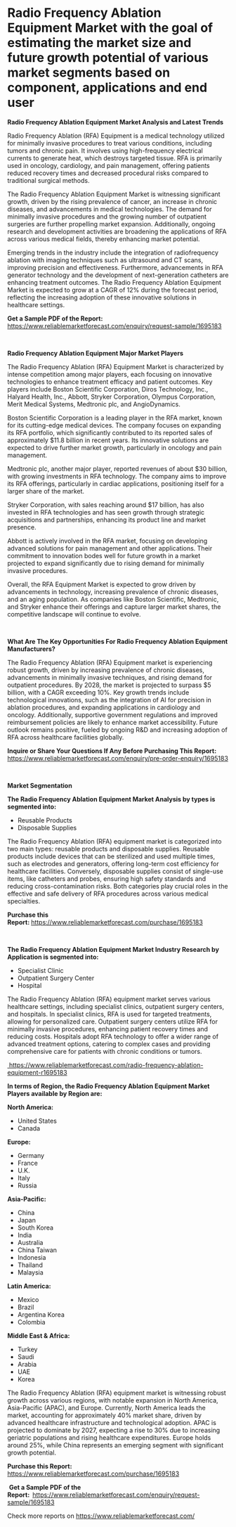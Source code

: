 <p><h1>Radio Frequency Ablation Equipment Market with the goal of estimating the market size and future growth potential of various market segments based on component, applications and end user</h1></p><p><strong>Radio Frequency Ablation Equipment Market Analysis and Latest Trends</strong></p>
<p><p>Radio Frequency Ablation (RFA) Equipment is a medical technology utilized for minimally invasive procedures to treat various conditions, including tumors and chronic pain. It involves using high-frequency electrical currents to generate heat, which destroys targeted tissue. RFA is primarily used in oncology, cardiology, and pain management, offering patients reduced recovery times and decreased procedural risks compared to traditional surgical methods.</p><p>The Radio Frequency Ablation Equipment Market is witnessing significant growth, driven by the rising prevalence of cancer, an increase in chronic diseases, and advancements in medical technologies. The demand for minimally invasive procedures and the growing number of outpatient surgeries are further propelling market expansion. Additionally, ongoing research and development activities are broadening the applications of RFA across various medical fields, thereby enhancing market potential.</p><p>Emerging trends in the industry include the integration of radiofrequency ablation with imaging techniques such as ultrasound and CT scans, improving precision and effectiveness. Furthermore, advancements in RFA generator technology and the development of next-generation catheters are enhancing treatment outcomes. The Radio Frequency Ablation Equipment Market is expected to grow at a CAGR of 12% during the forecast period, reflecting the increasing adoption of these innovative solutions in healthcare settings.</p></p>
<p><strong>Get a Sample PDF of the Report:&nbsp;</strong> <a href="https://www.reliablemarketforecast.com/enquiry/request-sample/1695183?utm_campaign=3066&utm_medium=2&utm_source=Github&utm_content=ia&utm_term=04032025&utm_id=radio-frequency-ablation-equipment">https://www.reliablemarketforecast.com/enquiry/request-sample/1695183</a></p>
<p>&nbsp;</p>
<p><strong>Radio Frequency Ablation Equipment Major Market Players</strong></p>
<p><p>The Radio Frequency Ablation (RFA) Equipment Market is characterized by intense competition among major players, each focusing on innovative technologies to enhance treatment efficacy and patient outcomes. Key players include Boston Scientific Corporation, Diros Technology, Inc., Halyard Health, Inc., Abbott, Stryker Corporation, Olympus Corporation, Merit Medical Systems, Medtronic plc, and AngioDynamics.</p><p>Boston Scientific Corporation is a leading player in the RFA market, known for its cutting-edge medical devices. The company focuses on expanding its RFA portfolio, which significantly contributed to its reported sales of approximately $11.8 billion in recent years. Its innovative solutions are expected to drive further market growth, particularly in oncology and pain management.</p><p>Medtronic plc, another major player, reported revenues of about $30 billion, with growing investments in RFA technology. The company aims to improve its RFA offerings, particularly in cardiac applications, positioning itself for a larger share of the market.</p><p>Stryker Corporation, with sales reaching around $17 billion, has also invested in RFA technologies and has seen growth through strategic acquisitions and partnerships, enhancing its product line and market presence.</p><p>Abbott is actively involved in the RFA market, focusing on developing advanced solutions for pain management and other applications. Their commitment to innovation bodes well for future growth in a market projected to expand significantly due to rising demand for minimally invasive procedures.</p><p>Overall, the RFA Equipment Market is expected to grow driven by advancements in technology, increasing prevalence of chronic diseases, and an aging population. As companies like Boston Scientific, Medtronic, and Stryker enhance their offerings and capture larger market shares, the competitive landscape will continue to evolve.</p></p>
<p>&nbsp;</p>
<p><strong>What Are The Key Opportunities For Radio Frequency Ablation Equipment Manufacturers?</strong></p>
<p><p>The Radio Frequency Ablation (RFA) Equipment market is experiencing robust growth, driven by increasing prevalence of chronic diseases, advancements in minimally invasive techniques, and rising demand for outpatient procedures. By 2028, the market is projected to surpass $5 billion, with a CAGR exceeding 10%. Key growth trends include technological innovations, such as the integration of AI for precision in ablation procedures, and expanding applications in cardiology and oncology. Additionally, supportive government regulations and improved reimbursement policies are likely to enhance market accessibility. Future outlook remains positive, fueled by ongoing R&D and increasing adoption of RFA across healthcare facilities globally.</p></p>
<p><strong>Inquire or Share Your Questions If Any Before Purchasing This Report:</strong> <a href="https://www.reliablemarketforecast.com/enquiry/pre-order-enquiry/1695183?utm_campaign=3066&utm_medium=2&utm_source=Github&utm_content=ia&utm_term=04032025&utm_id=radio-frequency-ablation-equipment">https://www.reliablemarketforecast.com/enquiry/pre-order-enquiry/1695183</a></p>
<p>&nbsp;</p>
<p><strong>Market Segmentation</strong></p>
<p><strong>The Radio Frequency Ablation Equipment Market Analysis by types is segmented into:</strong></p>
<p><ul><li>Reusable Products</li><li>Disposable Supplies</li></ul></p>
<p><p>The Radio Frequency Ablation (RFA) equipment market is categorized into two main types: reusable products and disposable supplies. Reusable products include devices that can be sterilized and used multiple times, such as electrodes and generators, offering long-term cost efficiency for healthcare facilities. Conversely, disposable supplies consist of single-use items, like catheters and probes, ensuring high safety standards and reducing cross-contamination risks. Both categories play crucial roles in the effective and safe delivery of RFA procedures across various medical specialties.</p></p>
<p><strong>Purchase this Report:&nbsp;</strong><a href="https://www.reliablemarketforecast.com/purchase/1695183?utm_campaign=3066&utm_medium=2&utm_source=Github&utm_content=ia&utm_term=04032025&utm_id=radio-frequency-ablation-equipment">https://www.reliablemarketforecast.com/purchase/1695183</a></p>
<p>&nbsp;</p>
<p><strong>The Radio Frequency Ablation Equipment Market Industry Research by Application is segmented into:</strong></p>
<p><ul><li>Specialist Clinic</li><li>Outpatient Surgery Center</li><li>Hospital</li></ul></p>
<p><p>The Radio Frequency Ablation (RFA) equipment market serves various healthcare settings, including specialist clinics, outpatient surgery centers, and hospitals. In specialist clinics, RFA is used for targeted treatments, allowing for personalized care. Outpatient surgery centers utilize RFA for minimally invasive procedures, enhancing patient recovery times and reducing costs. Hospitals adopt RFA technology to offer a wider range of advanced treatment options, catering to complex cases and providing comprehensive care for patients with chronic conditions or tumors.</p></p>
<p><a href="https://www.reliablemarketforecast.com/radio-frequency-ablation-equipment-r1695183?utm_campaign=3066&utm_medium=2&utm_source=Github&utm_content=ia&utm_term=04032025&utm_id=radio-frequency-ablation-equipment">&nbsp;https://www.reliablemarketforecast.com/radio-frequency-ablation-equipment-r1695183</a></p>
<p><strong>In terms of Region, the Radio Frequency Ablation Equipment Market Players available by Region are:</strong></p>
<p>
    <p> <strong> North America: </strong>
        <ul>
            <li>United States</li>
            <li>Canada</li>
        </ul>
        </p> 
    <p> <strong> Europe: </strong>
        <ul>
            <li>Germany</li>
            <li>France</li>
            <li>U.K.</li>
            <li>Italy</li>
            <li>Russia</li>
        </ul>
        </p> 
    <p> <strong> Asia-Pacific: </strong>
        <ul>
            <li>China</li>
            <li>Japan</li>
            <li>South Korea</li>
            <li>India</li>
            <li>Australia</li>
            <li>China Taiwan</li>
            <li>Indonesia</li>
            <li>Thailand</li>
            <li>Malaysia</li>
        </ul>
        </p> 
    <p> <strong> Latin America: </strong>
        <ul>
            <li>Mexico</li>
            <li>Brazil</li>
            <li>Argentina Korea</li>
            <li>Colombia</li>
        </ul>
        </p> 
    <p> <strong> Middle East & Africa: </strong>
        <ul>
            <li>Turkey</li>
            <li>Saudi</li>
            <li>Arabia</li>
            <li>UAE</li>
            <li>Korea</li>
        </ul>
    </p>
    </p>
<p><p>The Radio Frequency Ablation (RFA) equipment market is witnessing robust growth across various regions, with notable expansion in North America, Asia-Pacific (APAC), and Europe. Currently, North America leads the market, accounting for approximately 40% market share, driven by advanced healthcare infrastructure and technological adoption. APAC is projected to dominate by 2027, expecting a rise to 30% due to increasing geriatric populations and rising healthcare expenditures. Europe holds around 25%, while China represents an emerging segment with significant growth potential.</p></p>
<p><strong>Purchase this Report: </strong><a href="https://www.reliablemarketforecast.com/purchase/1695183?utm_campaign=3066&utm_medium=2&utm_source=Github&utm_content=ia&utm_term=04032025&utm_id=radio-frequency-ablation-equipment">https://www.reliablemarketforecast.com/purchase/1695183</a></p>
<p>&nbsp;<strong>Get a Sample PDF of the Report:&nbsp;&nbsp;</strong><a href="https://www.reliablemarketforecast.com/enquiry/request-sample/1695183?utm_campaign=3066&utm_medium=2&utm_source=Github&utm_content=ia&utm_term=04032025&utm_id=radio-frequency-ablation-equipment">https://www.reliablemarketforecast.com/enquiry/request-sample/1695183</a></p>
<p><strong></strong></p>
<p>Check more reports on <a href="https://www.reliablemarketforecast.com/?utm_campaign=3066&utm_medium=2&utm_source=Github&utm_content=ia&utm_term=04032025&utm_id=radio-frequency-ablation-equipment">https://www.reliablemarketforecast.com/</a></p>